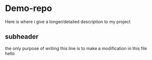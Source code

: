 # Demo-repo

Here is where i give a longer/detailed description to my project

## subheader

the only purpose of writing this line is to make a modification in this file
hello